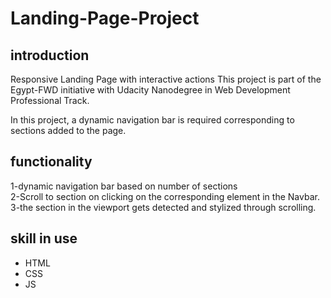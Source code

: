# Landing-Page-Project

## introduction

Responsive Landing Page with interactive actions This project is part of the Egypt-FWD initiative with Udacity Nanodegree in Web Development Professional Track.

In this project, a dynamic navigation bar is required corresponding to sections added to the page.

## functionality
1-dynamic navigation bar based on number of sections <br>
2-Scroll to section on clicking on the corresponding element in the Navbar.
3-the section in the viewport gets detected and stylized through scrolling.

## skill in use
- HTML
- CSS
- JS
